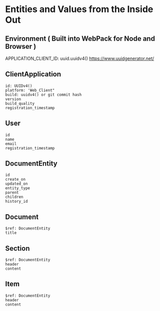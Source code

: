 # Entities and Values from the Inside Out

## Environment ( Built into WebPack for Node and Browser )

APPLICATION_CLIENT_ID: uuid.uuidv4()
https://www.uuidgenerator.net/

## ClientApplication
    id: UUIDv4()
    platform: 'Web_Client"
    build: uuidv4() or git commit hash
    version
    build_quality
    registration_timestamp

## User
    id
    name
    email
    registration_timestamp 

## DocumentEntity
    id
    create_on
    updated_on
    entity_type
    parent
    children
    history_id

## Document
    $ref: DocumentEntity
    title

## Section
    $ref: DocumentEntity 
    header
    content

## Item
    $ref: DocumentEntity 
    header
    content

